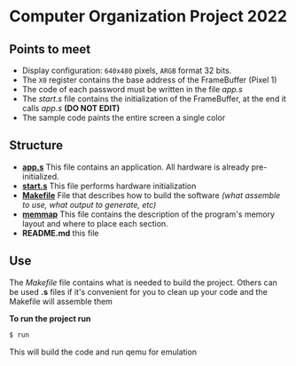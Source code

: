 # Computer Organization Project 2022

## Points to meet

* Display configuration: `640x480` pixels, `ARGB` format 32 bits.
* The `X0` register contains the base address of the FrameBuffer (Pixel 1)
* The code of each password must be written in the file _app.s_
* The _start.s_ file contains the initialization of the FrameBuffer, at the end it calls _app.s_ **(DO NOT EDIT)**
* The sample code paints the entire screen a single color

## Structure

* **[app.s](app.s)** This file contains an application. All hardware is already pre-initialized.
* **[start.s](start.s)** This file performs hardware initialization
* **[Makefile](Makefile)** File that describes how to build the software _(what assemble to use, what output to generate, etc)_
* **[memmap](memmap)** This file contains the description of the program's memory layout and where to place each section.
* **README.md** this file

## Use

The _Makefile_ file contains what is needed to build the project. Others can be used
**.s** files if it's convenient for you to clean up your code and the Makefile will assemble them

**To run the project run**

```bash
$ run
```
This will build the code and run qemu for emulation
